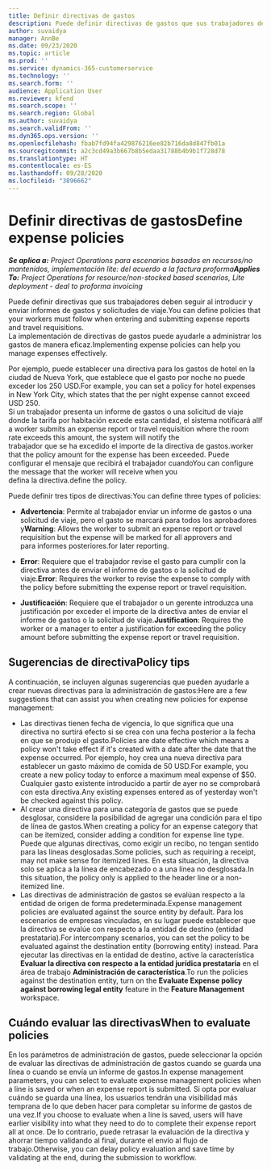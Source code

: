 ```yaml
---
title: Definir directivas de gastos
description: Puede definir directivas de gastos que sus trabajadores deben seguir al introducir y enviar informes de gastos y solicitudes de viaje.
author: suvaidya
manager: AnnBe
ms.date: 09/23/2020
ms.topic: article
ms.prod: ''
ms.service: dynamics-365-customerservice
ms.technology: ''
ms.search.form: ''
audience: Application User
ms.reviewer: kfend
ms.search.scope: ''
ms.search.region: Global
ms.author: suvaidya
ms.search.validFrom: ''
ms.dyn365.ops.version: ''
ms.openlocfilehash: fbab7fd94fa429876216ee82b716da8d847fb01a
ms.sourcegitcommit: a2c3cd49a3b667b8b5edaa31788b4b9b1f728d78
ms.translationtype: HT
ms.contentlocale: es-ES
ms.lasthandoff: 09/28/2020
ms.locfileid: "3896662"
---
```

# <a name="define-expense-policies"></a><span data-ttu-id="e7df8-103">Definir directivas de gastos</span><span class="sxs-lookup"><span data-stu-id="e7df8-103">Define expense policies</span></span>

<span data-ttu-id="e7df8-104">_**Se aplica a:** Project Operations para escenarios basados en recursos/no mantenidos, implementación lite: del acuerdo a la factura proforma_</span><span class="sxs-lookup"><span data-stu-id="e7df8-104">_**Applies To:** Project Operations for resource/non-stocked based scenarios, Lite deployment - deal to proforma invoicing_</span></span>

<span data-ttu-id="e7df8-105">Puede definir directivas que sus trabajadores deben seguir al introducir y enviar informes de gastos y solicitudes de viaje.</span><span class="sxs-lookup"><span data-stu-id="e7df8-105">You can define policies that your workers must follow when entering and submitting expense reports and travel requisitions.</span></span>         
<span data-ttu-id="e7df8-106">La implementación de directivas de gastos puede ayudarle a administrar los gastos de manera eficaz.</span><span class="sxs-lookup"><span data-stu-id="e7df8-106">Implementing expense policies can help you manage expenses effectively.</span></span>         

<span data-ttu-id="e7df8-107">Por ejemplo, puede establecer una directiva para los gastos de hotel en la ciudad de Nueva York, que establece que el gasto por noche no puede exceder los 250 USD.</span><span class="sxs-lookup"><span data-stu-id="e7df8-107">For example, you can set a policy for hotel expenses in New York City, which states that the per night expense cannot exceed USD 250.</span></span>       
<span data-ttu-id="e7df8-108">Si un trabajador presenta un informe de gastos o una solicitud de viaje donde la tarifa por habitación excede esta cantidad, el sistema notificará al</span><span class="sxs-lookup"><span data-stu-id="e7df8-108">If a worker submits an expense report or travel requisition where the room rate exceeds this amount, the system will notify the</span></span>         
<span data-ttu-id="e7df8-109">trabajador que se ha excedido el importe de la directiva de gastos.</span><span class="sxs-lookup"><span data-stu-id="e7df8-109">worker that the policy amount for the expense has been exceeded.</span></span> <span data-ttu-id="e7df8-110">Puede configurar el mensaje que recibirá el trabajador cuando</span><span class="sxs-lookup"><span data-stu-id="e7df8-110">You can configure the message that the worker will receive when you</span></span>        
<span data-ttu-id="e7df8-111">defina la directiva.</span><span class="sxs-lookup"><span data-stu-id="e7df8-111">define the policy.</span></span>      
        
<span data-ttu-id="e7df8-112">Puede definir tres tipos de directivas:</span><span class="sxs-lookup"><span data-stu-id="e7df8-112">You can define three types of policies:</span></span>         
        
- <span data-ttu-id="e7df8-113">**Advertencia**: Permite al trabajador enviar un informe de gastos o una solicitud de viaje, pero el gasto se marcará para todos los aprobadores y</span><span class="sxs-lookup"><span data-stu-id="e7df8-113">**Warning**: Allows the worker to submit an expense report or travel requisition but the expense will be marked for all approvers and</span></span>         
  <span data-ttu-id="e7df8-114">para informes posteriores.</span><span class="sxs-lookup"><span data-stu-id="e7df8-114">for later reporting.</span></span>        

- <span data-ttu-id="e7df8-115">**Error**: Requiere que el trabajador revise el gasto para cumplir con la directiva antes de enviar el informe de gastos o la solicitud de viaje.</span><span class="sxs-lookup"><span data-stu-id="e7df8-115">**Error**: Requires the worker to revise the expense to comply with the policy before submitting the expense report or travel requisition.</span></span>        
 
 - <span data-ttu-id="e7df8-116">**Justificación**: Requiere que el trabajador o un gerente introduzca una justificación por exceder el importe de la directiva antes de enviar el informe de gastos o la solicitud de viaje.</span><span class="sxs-lookup"><span data-stu-id="e7df8-116">**Justification**: Requires the worker or a manager to enter a justification for exceeding the policy amount before submitting the expense report or travel requisition.</span></span>        

## <a name="policy-tips"></a><span data-ttu-id="e7df8-117">Sugerencias de directiva</span><span class="sxs-lookup"><span data-stu-id="e7df8-117">Policy tips</span></span>
<span data-ttu-id="e7df8-118">A continuación, se incluyen algunas sugerencias que pueden ayudarle a crear nuevas directivas para la administración de gastos:</span><span class="sxs-lookup"><span data-stu-id="e7df8-118">Here are a few suggestions that can assist you when creating new policies for expense management:</span></span> 

- <span data-ttu-id="e7df8-119">Las directivas tienen fecha de vigencia, lo que significa que una directiva no surtirá efecto si se crea con una fecha posterior a la fecha en que se produjo el gasto.</span><span class="sxs-lookup"><span data-stu-id="e7df8-119">Policies are date effective which means a policy won't take effect if it's created with a date after the date that the expense occurred.</span></span> <span data-ttu-id="e7df8-120">Por ejemplo, hoy crea una nueva directiva para establecer un gasto máximo de comida de 50 USD.</span><span class="sxs-lookup"><span data-stu-id="e7df8-120">For example, you create a new policy today to enforce a maximum meal expense of $50.</span></span> <span data-ttu-id="e7df8-121">Cualquier gasto existente introducido a partir de ayer no se comprobará con esta directiva.</span><span class="sxs-lookup"><span data-stu-id="e7df8-121">Any existing expenses entered as of yesterday won't be checked against this policy.</span></span>
- <span data-ttu-id="e7df8-122">Al crear una directiva para una categoría de gastos que se puede desglosar, considere la posibilidad de agregar una condición para el tipo de línea de gastos.</span><span class="sxs-lookup"><span data-stu-id="e7df8-122">When creating a policy for an expense category that can be itemized, consider adding a condition for expense line type.</span></span> <span data-ttu-id="e7df8-123">Puede que algunas directivas, como exigir un recibo, no tengan sentido para las líneas desglosadas.</span><span class="sxs-lookup"><span data-stu-id="e7df8-123">Some policies, such as requiring a receipt, may not make sense for itemized lines.</span></span> <span data-ttu-id="e7df8-124">En esta situación, la directiva solo se aplica a la línea de encabezado o a una línea no desglosada.</span><span class="sxs-lookup"><span data-stu-id="e7df8-124">In this situation, the policy only is applied to the header line or a non-itemized line.</span></span> 
- <span data-ttu-id="e7df8-125">Las directivas de administración de gastos se evalúan respecto a la entidad de origen de forma predeterminada.</span><span class="sxs-lookup"><span data-stu-id="e7df8-125">Expense management policies are evaluated against the source entity by default.</span></span> <span data-ttu-id="e7df8-126">Para los escenarios de empresas vinculadas, en su lugar puede establecer que la directiva se evalúe con respecto a la entidad de destino (entidad prestataria).</span><span class="sxs-lookup"><span data-stu-id="e7df8-126">For intercompany scenarios, you can set the policy to be evaluated against the destination entity (borrowing entity) instead.</span></span> <span data-ttu-id="e7df8-127">Para ejecutar las directivas en la entidad de destino, active la característica **Evaluar la directiva con respecto a la entidad jurídica prestataria** en el área de trabajo **Administración de característica**.</span><span class="sxs-lookup"><span data-stu-id="e7df8-127">To run the policies against the destination entity, turn on the **Evaluate Expense policy against borrowing legal entity** feature in the **Feature Management** workspace.</span></span>

## <a name="when-to-evaluate-policies"></a><span data-ttu-id="e7df8-128">Cuándo evaluar las directivas</span><span class="sxs-lookup"><span data-stu-id="e7df8-128">When to evaluate policies</span></span>

<span data-ttu-id="e7df8-129">En los parámetros de administración de gastos, puede seleccionar la opción de evaluar las directivas de administración de gastos cuando se guarda una línea o cuando se envía un informe de gastos.</span><span class="sxs-lookup"><span data-stu-id="e7df8-129">In expense management parameters, you can select to evaluate expense management policies when a line is saved or when an expense report is submitted.</span></span> <span data-ttu-id="e7df8-130">Si opta por evaluar cuándo se guarda una línea, los usuarios tendrán una visibilidad más temprana de lo que deben hacer para completar su informe de gastos de una vez.</span><span class="sxs-lookup"><span data-stu-id="e7df8-130">If you choose to evaluate when a line is saved, users will have earlier visibility into what they need to do to complete their expense report all at once.</span></span> <span data-ttu-id="e7df8-131">De lo contrario, puede retrasar la evaluación de la directiva y ahorrar tiempo validando al final, durante el envío al flujo de trabajo.</span><span class="sxs-lookup"><span data-stu-id="e7df8-131">Otherwise, you can delay policy evaluation and save time by validating at the end, during the submission to workflow.</span></span>
